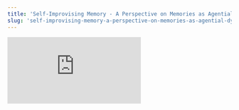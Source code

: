 ```yaml
---
title: 'Self-Improvising Memory - A Perspective on Memories as Agential, Dynamically Reinterpreting Cognitive Glue'
slug: 'self-improvising-memory-a-perspective-on-memories-as-agential-dynamically-reinterpreting-cognitive-glue'
---
```


![](https://static.meri.garden/f9d04784a15ba7864e968f5840790224.pdf)